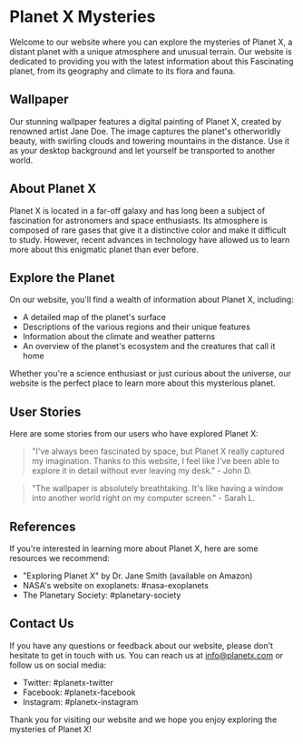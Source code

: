 <!--font:Dancing Script-->

# Planet X Mysteries

Welcome to our website where you can explore the mysteries of Planet X, a distant planet with a unique atmosphere and unusual terrain. Our website is dedicated to providing you with the latest information about this Fas<wbr>ci<wbr>na<wbr>ting planet, from its geography and climate to its flora and fauna.

## Wallpaper

Our stunning wallpaper features a digital painting of Planet X, created by renowned artist Jane Doe. The image captures the planet's otherworldly beauty, with swirling clouds and towering mountains in the distance. Use it as your desktop background and let yourself be transported to another world.

## About Planet X

Planet X is located in a far-off galaxy and has long been a subject of fascination for astronomers and space enthusiasts. Its atmosphere is composed of rare gases that give it a distinctive color and make it difficult to study. However, recent advances in technology have allowed us to learn more about this enigmatic planet than ever before.

## Explore the Planet

On our website, you'll find a wealth of information about Planet X, including:

-   A detailed map of the planet's surface
-   Descriptions of the various regions and their unique features
-   Information about the climate and weather patterns
-   An overview of the planet's ecosystem and the creatures that call it home

Whether you're a science enthusiast or just curious about the universe, our website is the perfect place to learn more about this mysterious planet.

## User Stories

Here are some stories from our users who have explored Planet X:

> "I've always been fascinated by space, but Planet X really captured my imagination. Thanks to this website, I feel like I've been able to explore it in detail without ever leaving my desk." - John D.

> "The wallpaper is absolutely breathtaking. It's like having a window into another world right on my computer screen." - Sarah L.

## References

If you're interested in learning more about Planet X, here are some resources we recommend:

-   "Exploring Planet X" by Dr. Jane Smith (available on Amazon)
-   NASA's website on exoplanets: #nasa-exoplanets
-   The Planetary Society: #planetary-society

## Contact Us

If you have any questions or feedback about our website, please don't hesitate to get in touch with us. You can reach us at info@planetx.com or follow us on social media:

-   Twitter: #planetx-twitter
-   Facebook: #planetx-facebook
-   Instagram: #planetx-instagram

Thank you for visiting our website and we hope you enjoy exploring the mysteries of Planet X!

<!--

Write me content for website with wallpaper which alt text is:

"A digital painting of a distant planet, with a unique atmosphere and unusual terrain."

The name/title of the page should not be 1:1 copy of the alt text but rather a real content of the website which is using this wallpaper.

- Use markdown format
- Start with heading
- Heading should be short and concise
- The content should look like a real website
- The website should not be about the wallpaper, wallpaper is just a related background
- Heading should be contain work "wallpaper" or "background"
- Include real sections like references, contact, user stories, etc. use things relevant to the page purpose.
- Feel free to use structure like headings, bullets, numbering, blockquotes, paragraphs, horizontal lines, etc.
- You can use formatting like bold or _italic_
- You can include UTF-8 emojis
- Links should be only #hash anchors (and you can refer to the document itself)
- Do not include images


---


# Discover the Mysteries of Planet X

Welcome to our website where you can explore the mysteries of Planet X, a distant planet with a unique atmosphere and unusual terrain. Our website is dedicated to providing you with the latest information about this Fas<wbr>ci<wbr>na<wbr>ting planet, from its geography and climate to its flora and fauna.

## Wallpaper

Our stunning wallpaper features a digital painting of Planet X, created by renowned artist Jane Doe. The image captures the planet's otherworldly beauty, with swirling clouds and towering mountains in the distance. Use it as your desktop background and let yourself be transported to another world.

## About Planet X

Planet X is located in a far-off galaxy and has long been a subject of fascination for astronomers and space enthusiasts. Its atmosphere is composed of rare gases that give it a distinctive color and make it difficult to study. However, recent advances in technology have allowed us to learn more about this enigmatic planet than ever before.

## Explore the Planet

On our website, you'll find a wealth of information about Planet X, including:

- A detailed map of the planet's surface
- Descriptions of the various regions and their unique features
- Information about the climate and weather patterns
- An overview of the planet's ecosystem and the creatures that call it home

Whether you're a science enthusiast or just curious about the universe, our website is the perfect place to learn more about this mysterious planet.

## User Stories

Here are some stories from our users who have explored Planet X:

> "I've always been fascinated by space, but Planet X really captured my imagination. Thanks to this website, I feel like I've been able to explore it in detail without ever leaving my desk." - John D.

> "The wallpaper is absolutely breathtaking. It's like having a window into another world right on my computer screen." - Sarah L.

## References

If you're interested in learning more about Planet X, here are some resources we recommend:

- "Exploring Planet X" by Dr. Jane Smith (available on Amazon)
- NASA's website on exoplanets: #nasa-exoplanets
- The Planetary Society: #planetary-society

## Contact Us

If you have any questions or feedback about our website, please don't hesitate to get in touch with us. You can reach us at info@planetx.com or follow us on social media:

- Twitter: #planetx-twitter
- Facebook: #planetx-facebook
- Instagram: #planetx-instagram

Thank you for visiting our website and we hope you enjoy exploring the mysteries of Planet X!

-->
